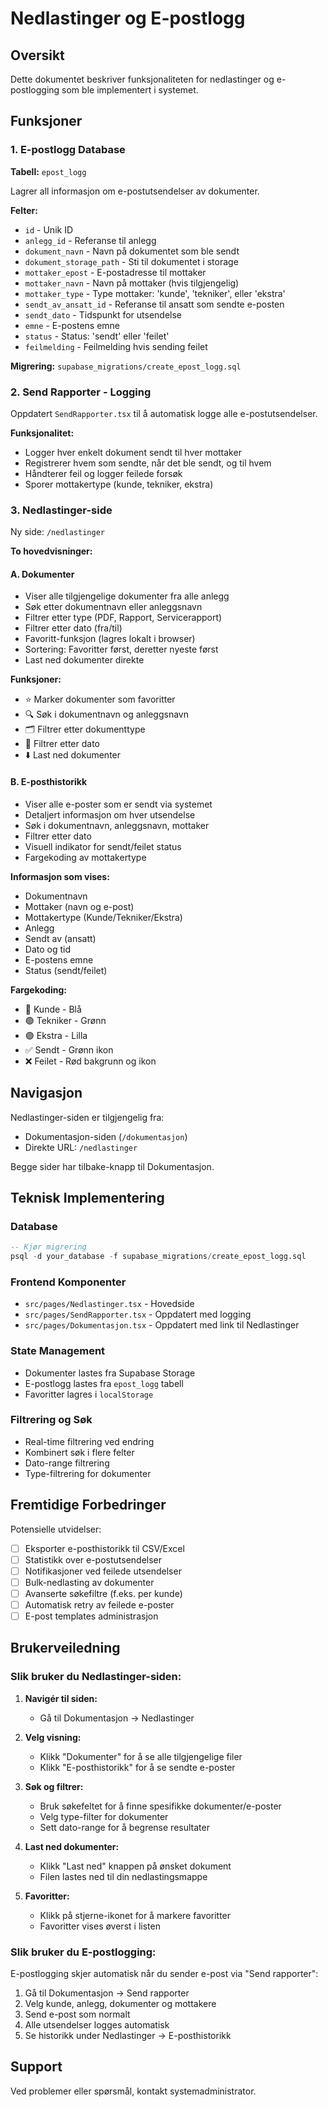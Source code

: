 # Nedlastinger og E-postlogg

## Oversikt

Dette dokumentet beskriver funksjonaliteten for nedlastinger og e-postlogging som ble implementert i systemet.

## Funksjoner

### 1. E-postlogg Database

**Tabell:** `epost_logg`

Lagrer all informasjon om e-postutsendelser av dokumenter.

**Felter:**
- `id` - Unik ID
- `anlegg_id` - Referanse til anlegg
- `dokument_navn` - Navn på dokumentet som ble sendt
- `dokument_storage_path` - Sti til dokumentet i storage
- `mottaker_epost` - E-postadresse til mottaker
- `mottaker_navn` - Navn på mottaker (hvis tilgjengelig)
- `mottaker_type` - Type mottaker: 'kunde', 'tekniker', eller 'ekstra'
- `sendt_av_ansatt_id` - Referanse til ansatt som sendte e-posten
- `sendt_dato` - Tidspunkt for utsendelse
- `emne` - E-postens emne
- `status` - Status: 'sendt' eller 'feilet'
- `feilmelding` - Feilmelding hvis sending feilet

**Migrering:** `supabase_migrations/create_epost_logg.sql`

### 2. Send Rapporter - Logging

Oppdatert `SendRapporter.tsx` til å automatisk logge alle e-postutsendelser.

**Funksjonalitet:**
- Logger hver enkelt dokument sendt til hver mottaker
- Registrerer hvem som sendte, når det ble sendt, og til hvem
- Håndterer feil og logger feilede forsøk
- Sporer mottakertype (kunde, tekniker, ekstra)

### 3. Nedlastinger-side

Ny side: `/nedlastinger`

**To hovedvisninger:**

#### A. Dokumenter
- Viser alle tilgjengelige dokumenter fra alle anlegg
- Søk etter dokumentnavn eller anleggsnavn
- Filtrer etter type (PDF, Rapport, Servicerapport)
- Filtrer etter dato (fra/til)
- Favoritt-funksjon (lagres lokalt i browser)
- Sortering: Favoritter først, deretter nyeste først
- Last ned dokumenter direkte

**Funksjoner:**
- ⭐ Marker dokumenter som favoritter
- 🔍 Søk i dokumentnavn og anleggsnavn
- 🗂️ Filtrer etter dokumenttype
- 📅 Filtrer etter dato
- ⬇️ Last ned dokumenter

#### B. E-posthistorikk
- Viser alle e-poster som er sendt via systemet
- Detaljert informasjon om hver utsendelse
- Søk i dokumentnavn, anleggsnavn, mottaker
- Filtrer etter dato
- Visuell indikator for sendt/feilet status
- Fargekoding av mottakertype

**Informasjon som vises:**
- Dokumentnavn
- Mottaker (navn og e-post)
- Mottakertype (Kunde/Tekniker/Ekstra)
- Anlegg
- Sendt av (ansatt)
- Dato og tid
- E-postens emne
- Status (sendt/feilet)

**Fargekoding:**
- 🔵 Kunde - Blå
- 🟢 Tekniker - Grønn
- 🟣 Ekstra - Lilla
- ✅ Sendt - Grønn ikon
- ❌ Feilet - Rød bakgrunn og ikon

## Navigasjon

Nedlastinger-siden er tilgjengelig fra:
- Dokumentasjon-siden (`/dokumentasjon`)
- Direkte URL: `/nedlastinger`

Begge sider har tilbake-knapp til Dokumentasjon.

## Teknisk Implementering

### Database
```sql
-- Kjør migrering
psql -d your_database -f supabase_migrations/create_epost_logg.sql
```

### Frontend Komponenter
- `src/pages/Nedlastinger.tsx` - Hovedside
- `src/pages/SendRapporter.tsx` - Oppdatert med logging
- `src/pages/Dokumentasjon.tsx` - Oppdatert med link til Nedlastinger

### State Management
- Dokumenter lastes fra Supabase Storage
- E-postlogg lastes fra `epost_logg` tabell
- Favoritter lagres i `localStorage`

### Filtrering og Søk
- Real-time filtrering ved endring
- Kombinert søk i flere felter
- Dato-range filtrering
- Type-filtrering for dokumenter

## Fremtidige Forbedringer

Potensielle utvidelser:
- [ ] Eksporter e-posthistorikk til CSV/Excel
- [ ] Statistikk over e-postutsendelser
- [ ] Notifikasjoner ved feilede utsendelser
- [ ] Bulk-nedlasting av dokumenter
- [ ] Avanserte søkefiltre (f.eks. per kunde)
- [ ] Automatisk retry av feilede e-poster
- [ ] E-post templates administrasjon

## Brukerveiledning

### Slik bruker du Nedlastinger-siden:

1. **Navigér til siden:**
   - Gå til Dokumentasjon → Nedlastinger

2. **Velg visning:**
   - Klikk "Dokumenter" for å se alle tilgjengelige filer
   - Klikk "E-posthistorikk" for å se sendte e-poster

3. **Søk og filtrer:**
   - Bruk søkefeltet for å finne spesifikke dokumenter/e-poster
   - Velg type-filter for dokumenter
   - Sett dato-range for å begrense resultater

4. **Last ned dokumenter:**
   - Klikk "Last ned" knappen på ønsket dokument
   - Filen lastes ned til din nedlastingsmappe

5. **Favoritter:**
   - Klikk på stjerne-ikonet for å markere favoritter
   - Favoritter vises øverst i listen

### Slik bruker du E-postlogging:

E-postlogging skjer automatisk når du sender e-post via "Send rapporter":

1. Gå til Dokumentasjon → Send rapporter
2. Velg kunde, anlegg, dokumenter og mottakere
3. Send e-post som normalt
4. Alle utsendelser logges automatisk
5. Se historikk under Nedlastinger → E-posthistorikk

## Support

Ved problemer eller spørsmål, kontakt systemadministrator.
